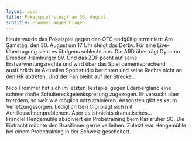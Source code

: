```yaml
---
layout: post
title: Pokalspiel steigt am 30. August
subtitle: Frommer angeschlagen
---
```


Heute wurde das Pokalspiel gegen den OFC endgültig terminiert: Am Samstag, den 30. August um 17 Uhr steigt das Derby. Für eine Live-Übertragung sieht es übrigens schlecht aus. Die ARD überträgt Dynamo Dresden-Hamburger SV. Und das ZDF pocht auf seine Erstverwertungsrechte und wird über das Spiel dementsprechend ausführlich im Aktuellen Sportstudio berichten und seine Rechte nicht an den HR abtreten. Und der Fan bleibt auf der Strecke...

Nico Frommer hat sich im letzten Testspiel gegen Ederbergland eine schmerzhafte Schultereckgelenksprellung zugezogen. Er versucht aber trotzdem, so weit wie möglich mitzutrainieren. Ansonsten gibt es kaum Verletzungssorgen. Lediglich Geri Cipi plagt sich mit Achillessehnenproblemen. Aber es ist nichts dramatisches...  
Franciel Hengemühle absolviert ein Probetraining beim Karlsruher SC. Die Eintracht möchte den Brasilianer gerne verleihen. Zuletzt war Hengemühle bei einem Probetraining in der Schweiz gescheitert.
